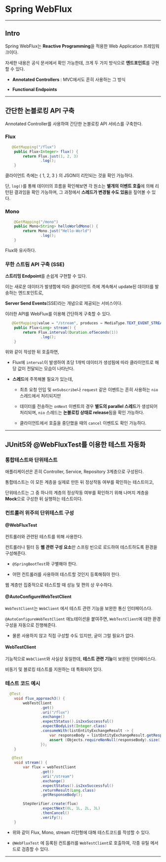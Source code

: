 # Spring WebFlux

---

## Intro

Spring WebFlux는 **Reactive Programming**을 적용한 Web Application 프레임워크이다.

자세한 내용은 공식 문서에서 확인 가능한데, 크게 두 가지 방식으로 **엔드포인트**를 구현할 수 있다.

- **Annotated Controllers** : MVC에서도 흔히 사용하는 그 방식

- **Functional Endpoints**

---

## 간단한 논블로킹 API 구축

Annotated Controller를 사용하여 간단한 논블로킹 API 서비스를 구축한다.

### Flux

```java
   @GetMapping("/flux")
    public Flux<Integer> flux() {
        return Flux.just(1, 2, 3)
                .log();
    }
```

클라이언트 측에는 { 1, 2, 3 } 의 JSON이 리턴되는 것을 확인 가능하다.

단, `log()`를 통해 데이터의 흐름을 확인해보면 각 원소는 **별개의 이벤트 호출**에 의해 리턴된 결과임을 확인 가능하며, 그 과정에서 **스레드가 변경될 수도 있음**을 짚어볼 수 있다.

### Mono

```java
    @GetMapping("/mono")
    public Mono<String> helloWorldMono() {
        return Mono.just("Hello-World")
                .log();
    }    
```

Flux와 유사하다.

### 무한 스트림 API 구축 (SSE)

**스트리밍 Endpoint**를 손쉽게 구현할 수 있다.

이는 새로운 데이터가 발생함에 따라 클라이언트 측에 계속해서 update된 데이터를 발송하는 엔드포인트로,

**Server Send Events**(SSE)라는 개념으로 제공되는 서비스이다.

이러한 API를 WebFlux를 이용해 간단하게 구축할 수 있다.

```java
   @GetMapping(value = "/stream", produces = MediaType.TEXT_EVENT_STREAM_VALUE)
    public Flux<Long> stream() {
        return Flux.interval(Duration.ofSeconds(1))
                .log();
    }
```

위와 같이 작성한 뒤 호출하면,

- Flux에 `interval`이 발생하여 초당 1개씩 데이터가 생성됨에 따라 클라이언트로 해당 값이 전달되는 모습이 나타난다.

- **스레드**에 주목해볼 필요가 있는데,
  
  - 최초 요청 인입 및 `onSubscribe`나 `request` 같은 이벤트는 흔히 사용하는 `nio` 스레드에서 처리되지만
  
  - 데이터를 전송하는 `onNext` 이벤트의 경우 **별도의 parallel 스레드**가 생성되어 처리되며, `nio` 스레드는 **논블로킹 상태로 release**됨을 확인 가능하다.
  
  - 클라이언트에서 호출을 중단했을 때의 `cancel` 이벤트도 확인 가능하다.

---

## JUnit5와 @WebFluxTest를 이용한 테스트 자동화

### 통합테스트와 단위테스트

애플리케이션은 흔히 Controller, Service, Repository 3계층으로 구성된다.

통합테스트는 이 모든 계층을 실제로 만든 뒤 정상작동 여부를 확인하는 테스트이고,

단위테스트는 그 중 하나의 계층의 정상작동 여부를 확인하기 위해 나머지 계층을 **Mock**으로 구성한 뒤 실행하는 테스트이다.

### 컨트롤러 위주의 단위테스트 구성

#### @WebFluxTest

컨트롤러와 관련된 테스트를 위해 사용한다.

컨트롤러나 필터 등 **웹 관련 구성 요소**만 스프링 빈으로 로드하여 테스트하도록 환경을 구성해준다.

- `@SpringBootTest`와 구별해야 한다.

- 어떤 컨트롤러를 사용하여 테스트할 것인지 등록해줘야 한다.

웹 계층만 집중적으로 테스트할 때 성능 및 편의 상 우수하다.

#### @AutoConfigureWebTestClient

`WebTestClient`는 `WebClient` 에서 테스트 관련 기능을 보완한 통신 인터페이스다.

`@AutoConfigureWebTestClient` 애노테이션을 붙여주면, `WebTestClient`에 대한 환경 구성을 자동으로 진행해준다.

- 물론 사용하지 않고 직접 구성할 수도 있지만, 굳이 그럴 필요가 없다.

#### WebTestClient

기능적으로 `WebClient`와 사실상 동일한데, **테스트 관련 기능**이 보완된 인터페이스다.

비동기 및 블로킹 테스트를 지원하는 데 특화되어 있다.

### 테스트 코드 예시

```java
  @Test
    void flux_approach3() {
        webTestClient
                .get()
                .uri("/flux")
                .exchange()
                .expectStatus().is2xxSuccessful()
                .expectBodyList(Integer.class)
                .consumeWith(listEntityExchangeResult -> {
                    var responseBody = listEntityExchangeResult.getResponseBody();
                    assert (Objects.requireNonNull(responseBody).size() == 3);
                });
    }
```

```java
   @Test
    void stream() {
        var flux = webTestClient
                .get()
                .uri("/stream")
                .exchange()
                .expectStatus().is2xxSuccessful()
                .returnResult(Long.class)
                .getResponseBody();

        StepVerifier.create(flux)
                .expectNext(0L, 1L, 2L, 3L)
                .thenCancel()
                .verify();
    }
```

- 위와 같이 Flux, Mono, stream 리턴형에 대해 테스트코드를 작성할 수 있다.

- `@WebFluxTest` 에 등록된 컨트롤러를 `WebTestClient`로 호출하여, 각종 유틸 메서드로 검증할 수 있다.

---


